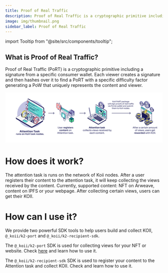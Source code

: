 ```yaml
---
title: Proof of Real Traffic
description: Proof of Real Traffic is a cryptographic primitive including a signature from a specific consumer wallet.
image: img/thumbnail.png
sidebar_label: Proof of Real Traffic
---
```


import Tooltip from "@site/src/components/tooltip";

## What is Proof of Real Traffic?

Proof of Real Traffic (PoRT) is a cryptographic primitive including a signature from a specific consumer wallet. Each viewer creates a signature and then hashes over it to find a PoRT with a specific difficulty factor generating a PoW that uniquely represents the content and viewer.

![PoRT](./img/PoRT.svg)

# How does it work?

The attention task is runs on the network of Koii nodes. After a user registers their content to the attention task, it will keep collecting the views received by the content. Currently, supported content: NFT on Arweave, content on IPFS or your webpage. After collecting certain views, users can get their KOII.

# How can I use it?

We provide two powerful SDK tools to help users build and collect KOII, `@_koii/k2-port` and `@_koii/k2-recipient-sdk`.

The `@_koii/k2-port` SDK is used for collecting views for your NFT or website. Check [here](./registeringcontent) and learn how to use it.

The `@_koii/k2-recipient-sdk` SDK is used to register your content to the Attention task and collect KOII. Check and learn how to use it.
